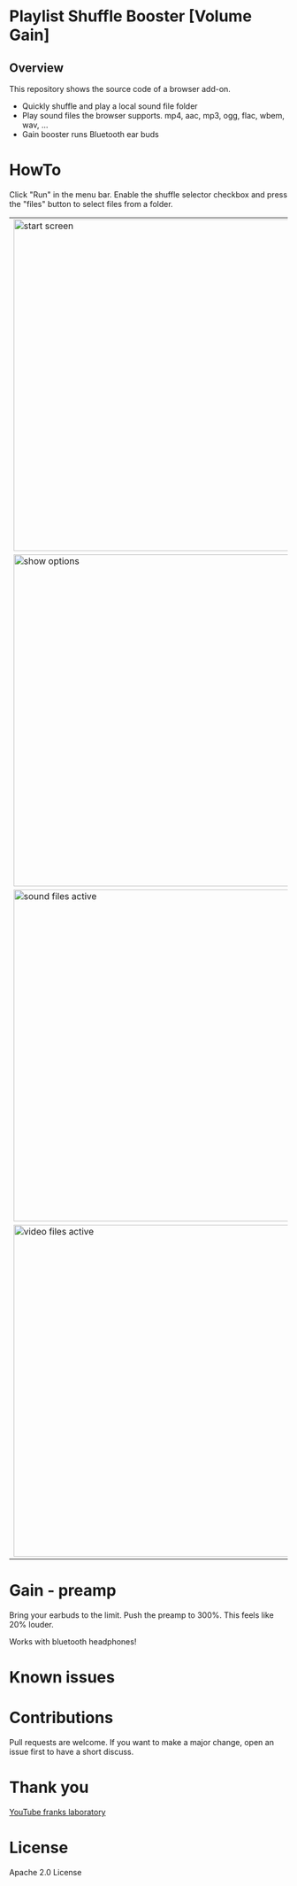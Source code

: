 # Playlist Shuffle Booster [Volume Gain]

## Overview

This repository shows the source code of a browser add-on.

* Quickly shuffle and play a local sound file folder
* Play sound files the browser supports. mp4, aac, mp3, ogg, flac, wbem, wav, ...
* Gain booster runs Bluetooth ear buds

# HowTo

Click "Run" in the menu bar.
Enable the shuffle selector checkbox and press the "files" button to select files from a folder.

<table>
  <tbody>
    <tr>
      <td>
        <img src="https://github.com/44xtc44/EisenRadio/raw/dev/.github/start.png" alt="start screen" height="600"/> 
      </td>
    </tr>
     <tr>
      <td>
        <img src="https://github.com/44xtc44/EisenRadio/raw/dev/.github/options.png" alt="show options" height="600"/> 
      </td>
    </tr>
     <tr>
      <td>
        <img src="https://github.com/44xtc44/EisenRadio/raw/dev/.github/sound.png" alt="sound files active" height="600"/> 
      </td>
    </tr>
     <tr>
      <td>
        <img src="https://github.com/44xtc44/EisenRadio/raw/dev/.github/video.png" alt="video files active" height="600"/> 
      </td>
    </tr>

  </tbody>
</table>

# Gain - preamp

Bring your earbuds to the limit.
Push the preamp to 300%. This feels like 20% louder.

Works with bluetooth headphones!


# Known issues


# Contributions

Pull requests are welcome.
If you want to make a major change, open an issue first to have a short discuss.


# Thank you

[YouTube franks laboratory](https://www.youtube.com/results?search_query=franks+laboratory)

# License

Apache 2.0 License